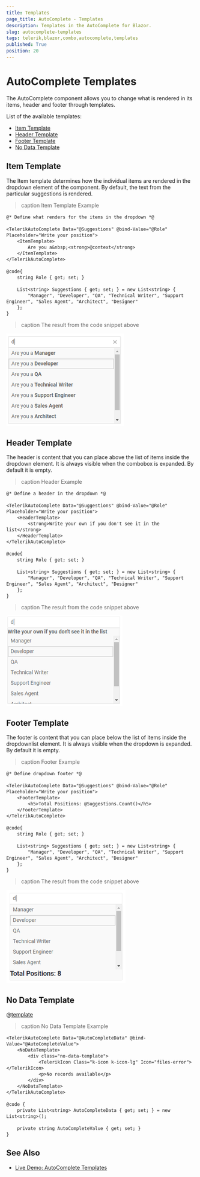 ```yaml
---
title: Templates
page_title: AutoComplete - Templates
description: Templates in the AutoComplete for Blazor.
slug: autocomplete-templates
tags: telerik,blazor,combo,autocomplete,templates
published: True
position: 20
---
```


# AutoComplete Templates

The AutoComplete component allows you to change what is rendered in its items, header and footer through templates.

List of the available templates:

* [Item Template](#item-template)
* [Header Template](#header-template)
* [Footer Template](#footer-template)
* [No Data Template](#no-data-template)


## Item Template

The Item template determines how the individual items are rendered in the dropdown element of the component. By default, the text from the particular suggestions is rendered.

>caption Item Template Example

````CSHTML
@* Define what renders for the items in the dropdown *@

<TelerikAutoComplete Data="@Suggestions" @bind-Value="@Role" Placeholder="Write your position">
    <ItemTemplate>
        Are you a&nbsp;<strong>@context</strong>
    </ItemTemplate>
</TelerikAutoComplete>

@code{
    string Role { get; set; }

    List<string> Suggestions { get; set; } = new List<string> {
        "Manager", "Developer", "QA", "Technical Writer", "Support Engineer", "Sales Agent", "Architect", "Designer"
    };
}
````

>caption The result from the code snippet above

![Blazor Autocomplete Item Template](images/autocomplete-item-template.png)

## Header Template

The header is content that you can place above the list of items inside the dropdown element. It is always visible when the combobox is expanded. By default it is empty.

>caption Header Example

````CSHTML
@* Define a header in the dropdown *@

<TelerikAutoComplete Data="@Suggestions" @bind-Value="@Role" Placeholder="Write your position">
    <HeaderTemplate>
        <strong>Write your own if you don't see it in the list</strong>
    </HeaderTemplate>
</TelerikAutoComplete>

@code{
    string Role { get; set; }

    List<string> Suggestions { get; set; } = new List<string> {
        "Manager", "Developer", "QA", "Technical Writer", "Support Engineer", "Sales Agent", "Architect", "Designer"
    };
}
````

>caption The result from the code snippet above

![Blazor Autocomplete Header Template](images/autocomplete-header-template.png)

## Footer Template

The footer is content that you can place below the list of items inside the dropdownlist element. It is always visible when the dropdown is expanded. By default it is empty.

>caption Footer Example

````CSHTML
@* Define dropdown footer *@

<TelerikAutoComplete Data="@Suggestions" @bind-Value="@Role" Placeholder="Write your position">
    <FooterTemplate>
        <h5>Total Positions: @Suggestions.Count()</h5>
    </FooterTemplate>
</TelerikAutoComplete>

@code{
    string Role { get; set; }

    List<string> Suggestions { get; set; } = new List<string> {
        "Manager", "Developer", "QA", "Technical Writer", "Support Engineer", "Sales Agent", "Architect", "Designer"
    };
}
````

>caption The result from the code snippet above

![Blazor Autocomplete Footer Template](images/autocomplete-footer-template.png)

## No Data Template

@[template](/_contentTemplates/dropdowns/templates.md#no-data-template)

>caption No Data Template Example

````CSHTML
<TelerikAutoComplete Data="@AutoCompleteData" @bind-Value="@AutoCompleteValue">
    <NoDataTemplate>
        <div class="no-data-template">
            <TelerikIcon Class="k-icon k-icon-lg" Icon="files-error"></TelerikIcon>
            <p>No records available</p>
        </div>
    </NoDataTemplate>
</TelerikAutoComplete>

@code {
    private List<string> AutoCompleteData { get; set; } = new List<string>();

    private string AutoCompleteValue { get; set; }
}
````

## See Also

  * [Live Demo: AutoComplete Templates](https://demos.telerik.com/blazor-ui/autocomplete/templates)
   
  
